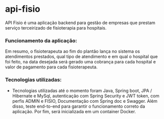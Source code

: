 # api-fisio

API Fisio é uma aplicação backend para gestão de empresas que prestam serviço terceirizado de fisioterapia para hospitais.

### Funcionamento da aplicação: 

Em resumo, o fisioterapeuta ao fim do plantão lança no sistema os atendimentos prestados, qual tipo de atendimento e em qual o hospital que foi feito, na data desejada será gerado uma cobrança para cada hospital e valor de pagamento para cada fisioterapeuta. 

### Tecnologias utilizadas: 

- Tecnologias utilizadas até o momento foram Java, Spring boot, JPA / Hibernate e MySql, autenticação com Spring Security e JWT token, com perfis ADMIN e FISIO, Documentação com Spring doc e Swagger. Além disso, teste end-to-end para garantir o funcionamento correto da aplicação. Por fim, será inicializada em um container Docker.
